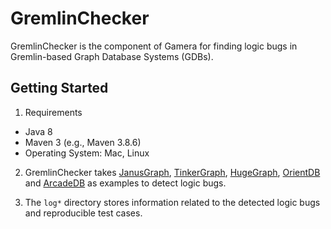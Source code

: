 # GremlinChecker

GremlinChecker is the component of Gamera for finding logic bugs in Gremlin-based Graph Database Systems (GDBs).

## Getting Started

1. Requirements
- Java 8
- Maven 3 (e.g., Maven 3.8.6)
- Operating System: Mac, Linux

2. GremlinChecker takes [JanusGraph](https://janusgraph.org), [TinkerGraph](https://github.com/tinkerpop/blueprints/wiki/tinkergraph), [HugeGraph](https://hugegraph.github.io/hugegraph-doc/), [OrientDB](http://orientdb.org/) and [ArcadeDB](https://arcadedb.com/) as examples to detect logic bugs.

3. The `log*` directory stores information related to the detected logic bugs and reproducible test cases.
